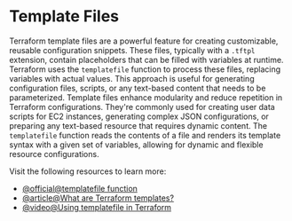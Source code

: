 # Template Files

Terraform template files are a powerful feature for creating customizable, reusable configuration snippets. These files, typically with a `.tftpl` extension, contain placeholders that can be filled with variables at runtime. Terraform uses the `templatefile` function to process these files, replacing variables with actual values. This approach is useful for generating configuration files, scripts, or any text-based content that needs to be parameterized. Template files enhance modularity and reduce repetition in Terraform configurations. They're commonly used for creating user data scripts for EC2 instances, generating complex JSON configurations, or preparing any text-based resource that requires dynamic content. The `templatefile` function reads the contents of a file and renders its template syntax with a given set of variables, allowing for dynamic and flexible resource configurations.

Visit the following resources to learn more:

- [@official@templatefile function](https://developer.hashicorp.com/terraform/language/functions/templatefile)
- [@article@What are Terraform templates?](https://spacelift.io/blog/terraform-templates)
- [@video@Using templatefile in Terraform](https://www.youtube.com/watch?v=cRYYFCekOIk)